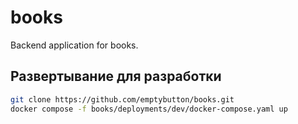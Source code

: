 # books
Backend application for books.

## Развертывание для разработки
```bash
git clone https://github.com/emptybutton/books.git
docker compose -f books/deployments/dev/docker-compose.yaml up
```

